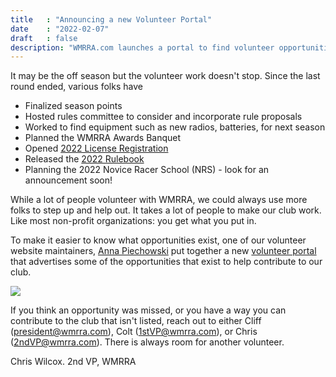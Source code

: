 ```yaml
---
title   : "Announcing a new Volunteer Portal"
date    : "2022-02-07"
draft   : false
description: "WMRRA.com launches a portal to find volunteer opportunities."
---
```



It may be the off season but the volunteer work doesn't stop. Since the last round ended, various folks have
- Finalized season points
- Hosted rules committee to consider and incorporate rule proposals
- Worked to find equipment such as new radios, batteries, for next season
- Planned the WMRRA Awards Banquet
- Opened [2022 License Registration](https://www.motorsportreg.com/events/wmrra-2022-licensing-headquarters-519397)
- Released the [2022 Rulebook](/rulebook/2022WMRRARuleBook.pdf)
- Planning the 2022 Novice Racer School (NRS) - look for an announcement soon!

While a lot of people volunteer with WMRRA, we could always use more folks to
step up and help out. It takes a lot of people to make our club work. Like
most non-profit organizations: you get what you put in.

To make it easier to know what opportunities exist, one of our volunteer
website maintainers, [Anna Piechowski](https://www.linkedin.com/in/annapiechowski/) put together a new
[volunteer portal](/volunteer) that advertises some of the 
opportunities that exist to help contribute to our club.

![](/images/news/wmrra-volunteers-page-2022.png)

If you think an opportunity was missed, or you have a way you can contribute to the club that isn't listed, reach out to either Cliff (president@wmrra.com), Colt (1stVP@wmrra.com), or Chris (2ndVP@wmrra.com). There is always room for another volunteer.

Chris Wilcox. 2nd VP, WMRRA

